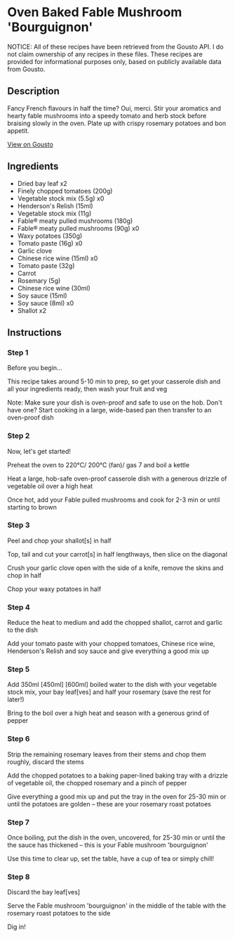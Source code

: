 # Oven Baked Fable Mushroom 'Bourguignon'

NOTICE: All of these recipes have been retrieved from the Gousto API. I do not claim ownership of any recipes in these files. These recipes are provided for informational purposes only, based on publicly available data from Gousto.

## Description

Fancy French flavours in half the time? Oui, merci. Stir your aromatics and hearty fable mushrooms into a speedy tomato and herb stock before braising slowly in the oven. Plate up with crispy rosemary potatoes and bon appetit.

[View on Gousto](https://www.gousto.co.uk/recipes/cookbook/oven-baked-fable-mushroom-bourguignon-with-rosemary-potatoes)

## Ingredients

- Dried bay leaf x2
- Finely chopped tomatoes (200g)
- Vegetable stock mix (5.5g) x0
- Henderson's Relish (15ml)
- Vegetable stock mix (11g)
- Fable® meaty pulled mushrooms (180g)
- Fable® meaty pulled mushrooms (90g) x0
- Waxy potatoes (350g)
- Tomato paste (16g) x0
- Garlic clove
- Chinese rice wine (15ml) x0
- Tomato paste (32g)
- Carrot
- Rosemary (5g)
- Chinese rice wine (30ml)
- Soy sauce (15ml)
- Soy sauce (8ml) x0
- Shallot x2

## Instructions


### Step 1

Before you begin...

This recipe takes around 5-10 min to prep, so get your casserole dish and all your ingredients ready, then wash your fruit and veg

Note: Make sure your dish is oven-proof and safe to use on the hob. Don't have one? Start cooking in a large, wide-based pan then transfer to an oven-proof dish


### Step 2

Now, let's get started!

Preheat the oven to 220°C/ 200°C (fan)/ gas 7 and boil a kettle

Heat a large, hob-safe oven-proof casserole dish with a generous drizzle of vegetable oil over a high heat

Once hot, add your Fable pulled mushrooms and cook for 2-3 min or until starting to brown


### Step 3

Peel and chop your shallot[s] in half

Top, tail and cut your carrot[s] in half lengthways, then slice on the diagonal

Crush your garlic clove open with the side of a knife, remove the skins and chop in half

Chop your waxy potatoes in half


### Step 4

Reduce the heat to medium and add the chopped shallot, carrot and garlic to the dish

Add your tomato paste with your chopped tomatoes, Chinese rice wine, Henderson's Relish and soy sauce and give everything a good mix up


### Step 5

Add 350ml <span class="text-purple">[450ml]</span> <span class="text-danger">[600ml]</span> boiled water to the dish with your vegetable stock mix, your bay leaf[ves] and half your rosemary (save the rest for later!)

Bring to the boil over a high heat and season with a generous grind of pepper


### Step 6

Strip the remaining rosemary leaves from their stems and chop them roughly, discard the stems

Add the chopped potatoes to a baking paper-lined baking tray with a drizzle of vegetable oil, the chopped rosemary and a pinch of pepper

Give everything a good mix up and put the tray in the oven for 25-30 min or until the potatoes are golden – these are your rosemary roast potatoes


### Step 7

Once boiling, put the dish in the oven, uncovered, for 25-30 min or until the  the sauce has thickened – this is your Fable mushroom 'bourguignon'

Use this time to clear up, set the table, have a cup of tea or simply chill!

### Step 8

Discard the bay leaf[ves]

Serve the Fable mushroom 'bourguignon' in the middle of the table with the rosemary roast potatoes to the side

Dig in!

